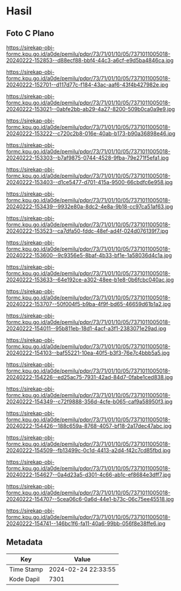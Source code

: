 # Hasil

## Foto C Plano

https://sirekap-obj-formc.kpu.go.id/a0de/pemilu/pdpr/73/71/01/10/05/7371011005018-20240222-152853--d88ecf88-bbf4-44c3-a6cf-e9d5ba4846ca.jpg

https://sirekap-obj-formc.kpu.go.id/a0de/pemilu/pdpr/73/71/01/10/05/7371011005018-20240222-152701--d117d77c-f184-43ac-aaf6-43f4b427982e.jpg

https://sirekap-obj-formc.kpu.go.id/a0de/pemilu/pdpr/73/71/01/10/05/7371011005018-20240222-153021--0abfe2bb-ab29-4a27-8200-509b0ca0a9e9.jpg

https://sirekap-obj-formc.kpu.go.id/a0de/pemilu/pdpr/73/71/01/10/05/7371011005018-20240222-153222--c720c2b8-016e-40ab-b173-b90a36898e46.jpg

https://sirekap-obj-formc.kpu.go.id/a0de/pemilu/pdpr/73/71/01/10/05/7371011005018-20240222-153303--b7af9875-0744-4528-9fba-79e271f5efa1.jpg

https://sirekap-obj-formc.kpu.go.id/a0de/pemilu/pdpr/73/71/01/10/05/7371011005018-20240222-153403--d1ce5477-d701-415a-9500-66cbdfc6e958.jpg

https://sirekap-obj-formc.kpu.go.id/a0de/pemilu/pdpr/73/71/01/10/05/7371011005018-20240222-153439--9932e80a-8dc2-4e8a-9b18-cc97ca51af63.jpg

https://sirekap-obj-formc.kpu.go.id/a0de/pemilu/pdpr/73/71/01/10/05/7371011005018-20240222-153523--ca7dfa50-fddc-48ef-ad4f-024d076139f7.jpg

https://sirekap-obj-formc.kpu.go.id/a0de/pemilu/pdpr/73/71/01/10/05/7371011005018-20240222-153600--9c9356e5-8baf-4b33-bf1e-1a58036d4c1a.jpg

https://sirekap-obj-formc.kpu.go.id/a0de/pemilu/pdpr/73/71/01/10/05/7371011005018-20240222-153633--64e192ce-a302-48ee-b1e8-0b6fcbc040ac.jpg

https://sirekap-obj-formc.kpu.go.id/a0de/pemilu/pdpr/73/71/01/10/05/7371011005018-20240222-153707--50f004f5-b9ba-4f9f-bd65-46659d61b1a2.jpg

https://sirekap-obj-formc.kpu.go.id/a0de/pemilu/pdpr/73/71/01/10/05/7371011005018-20240222-154011--95b811eb-18d1-4acf-a3f1-2383071e29ad.jpg

https://sirekap-obj-formc.kpu.go.id/a0de/pemilu/pdpr/73/71/01/10/05/7371011005018-20240222-154103--baf55221-10ea-40f5-b3f3-76e7c4bbb5a5.jpg

https://sirekap-obj-formc.kpu.go.id/a0de/pemilu/pdpr/73/71/01/10/05/7371011005018-20240222-154226--ed25ac75-7931-42ad-84d7-0fabe1ced838.jpg

https://sirekap-obj-formc.kpu.go.id/a0de/pemilu/pdpr/73/71/01/10/05/7371011005018-20240222-154349--c72f9888-356d-4cfe-b065-caf9a58950f3.jpg

https://sirekap-obj-formc.kpu.go.id/a0de/pemilu/pdpr/73/71/01/10/05/7371011005018-20240222-154426--188c659a-8768-4057-bf18-2a17dec47abc.jpg

https://sirekap-obj-formc.kpu.go.id/a0de/pemilu/pdpr/73/71/01/10/05/7371011005018-20240222-154509--fb13499c-0c1d-4413-a2d4-f42c7cd85fbd.jpg

https://sirekap-obj-formc.kpu.go.id/a0de/pemilu/pdpr/73/71/01/10/05/7371011005018-20240222-154627--0a4d23a5-d301-4c66-ab1c-ef8684e3dff7.jpg

https://sirekap-obj-formc.kpu.go.id/a0de/pemilu/pdpr/73/71/01/10/05/7371011005018-20240222-154707--5cea06c6-0a6d-44e1-b73c-06c75ee45518.jpg

https://sirekap-obj-formc.kpu.go.id/a0de/pemilu/pdpr/73/71/01/10/05/7371011005018-20240222-154741--146bc1f6-fa11-40a6-99bb-056f8e38ffe6.jpg


## Metadata

| Key        | Value               |
| ---------- | ------------------- |
| Time Stamp | 2024-02-24 22:33:55 |
| Kode Dapil | 7301                |



